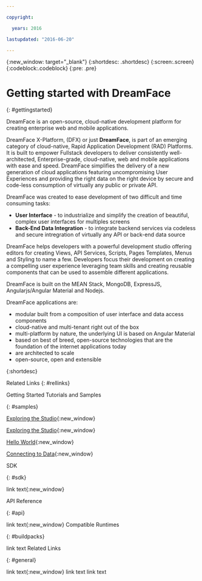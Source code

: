 ```yaml
---

copyright:

  years: 2016

lastupdated: "2016-06-20"

---
```


{:new_window: target="_blank"} 
{:shortdesc: .shortdesc} 
{:screen:.screen} 
{:codeblock:.codeblock} 
{:pre: .pre}

# Getting started with DreamFace
{: #gettingstarted}

DreamFace is an open-source, cloud-native development platform for creating enterprise web and mobile applications.

DreamFace X-Platform, (DFX) or just **DreamFace**, is part of an emerging category of cloud-native, Rapid Application
Development (RAD) Platforms. It is built to empower Fullstack developers to deliver consistently well-architected,
Enterprise-grade, cloud-native,  web and mobile applications with ease and speed. DreamFace simplifies the delivery of
a new generation of cloud applications featuring uncompromising User Experiences and providing the right data on the right
device by secure and code-less consumption of virtually any public or private API.

DreamFace was created to ease development of two difficult and time consuming tasks:

* **User Interface** - to industrialize and simplify the creation of beautiful, complex user interfaces for multiples screens
* **Back-End Data Integration** - to integrate backend services via codeless and secure intregration of virtually any API or back-end data source

DreamFace helps developers with a powerful development studio offering editors for creating Views, API Services, Scripts,
Pages Templates, Menus and Styling to name a few. Developers focus their development on creating a compelling user experience
leveraging team skills and creating reusable components that can be used to assemble different applications.

DreamFace is built on the MEAN Stack, MongoDB, ExpressJS, Angularjs/Angular Material and Nodejs.

DreamFace applications are:

* modular built from a composition of user interface and data access components
* cloud-native and multi-tenant right out of the box
* multi-platform by nature, the underlying UI is based on Angular Material
* based on best of breed, open-source technologies that are the foundation of the internet applications today
* are architected to scale
* open-source, open and extensible

{:shortdesc}


Related Links
{: #rellinks}

Getting Started Tutorials and Samples

{: #samples}

[Exploring the Studio](https://www.youtube.com/watch?v=CejlR4SRXYU){:new_window}

[Exploring the Studio](http://interactive-clouds.com/documentation/devguide/ref-dfx-studio.html){:new_window}

[Hello World](http://interactive-clouds.com/documentation/gsguide/tutorials/hello-world.html){:new_window}

[Connecting to Data](http://interactive-clouds.com/documentation/gsguide/tutorials/connecting-data.html){:new_window}

SDK

{: #sdk}

link text{:new_window}

API Reference

{: #api}

link text{:new_window}
Compatible Runtimes

{: #buildpacks}

link text
Related Links

{: #general}

link text{:new_window}
link text
link text
